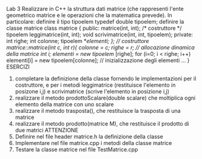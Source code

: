 Lab 3
Realizzare in C++ la struttura dati matrice (che rappresenti l'ente geometrico matrice e le operazioni che la
matematica prevede).
In particolare:
definire il tipo tipoelem
typedef double tipoelem;
definire la classe matrice
class matrice {
 public:
 matrice(int, int); /* costruttore */
 tipoelem leggimatrice(int, int);
 void scrivimatrice(int, int, tipoelem);
 private:
 int righe;
 int colonne;
 tipoelem **elementi;
};
// costruttore
matrice::matrice(int c, int r){
 colonne = c;
 righe = r;
 // allocazione dinamica della matrice
 int i;
 elementi = new tipoelem* [righe];
 for (i=0; i < righe; i++)
 elementi[i] = new tipoelem[colonne];
 // inizializzazione degli elementi
 ...
}
ESERCIZI
1. completare la definizione della classe fornendo le implementazioni per il costruttore, e per i metodi
leggimatrice (restituisce l'elemento in posizone i,j) e scrivimatrice (scrive l'elemento in posizione i,j)
2. realizzare il metodo prodottoScalare(double scalare) che moltiplica ogni elemento della matrice con uno scalare
3. realizzare il metodo trasposta(), che restituisce la trasposta di una matrice
4. realizzare il metodo prodotto(matrice M), che restituisce il prodotto di due matrici
ATTENZIONE
1. Definire nel file header matrice.h la definizione della classe
2. Implementare nel file matrice.cpp i metodi della classe matrice
3. Testare la classe matrice nel file TestMatrice.cpp

